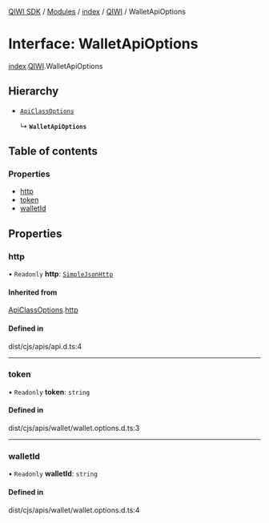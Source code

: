 [QIWI SDK](../README.md) / [Modules](../modules.md) / [index](../modules/index.md) / [QIWI](../modules/index.QIWI.md) / WalletApiOptions

# Interface: WalletApiOptions

[index](../modules/index.md).[QIWI](../modules/index.QIWI.md).WalletApiOptions

## Hierarchy

- [`ApiClassOptions`](index._internal_.ApiClassOptions.md)

  ↳ **`WalletApiOptions`**

## Table of contents

### Properties

- [http](index.QIWI.WalletApiOptions.md#http)
- [token](index.QIWI.WalletApiOptions.md#token)
- [walletId](index.QIWI.WalletApiOptions.md#walletid)

## Properties

### http

• `Readonly` **http**: [`SimpleJsonHttp`](../classes/index._internal_.SimpleJsonHttp.md)

#### Inherited from

[ApiClassOptions](index._internal_.ApiClassOptions.md).[http](index._internal_.ApiClassOptions.md#http)

#### Defined in

dist/cjs/apis/api.d.ts:4

___

### token

• `Readonly` **token**: `string`

#### Defined in

dist/cjs/apis/wallet/wallet.options.d.ts:3

___

### walletId

• `Readonly` **walletId**: `string`

#### Defined in

dist/cjs/apis/wallet/wallet.options.d.ts:4
